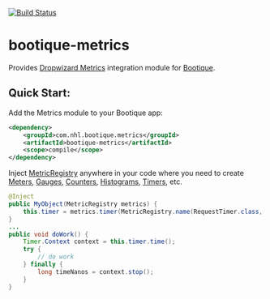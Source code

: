[![Build Status](https://travis-ci.org/nhl/bootique-metrics.svg)](https://travis-ci.org/nhl/bootique-metrics)

# bootique-metrics

Provides [Dropwizard Metrics](http://metrics.dropwizard.io/) integration module for [Bootique](http://bootique.io).

## Quick Start:

Add the Metrics module to your Bootique app:

```xml
<dependency>
	<groupId>com.nhl.bootique.metrics</groupId>
	<artifactId>bootique-metrics</artifactId>
	<scope>compile</scope>
</dependency>
```

Inject [MetricRegistry](http://metrics.dropwizard.io/3.1.0/apidocs/com/codahale/metrics/MetricRegistry.html) anywhere 
in your code where you need to create [Meters](http://metrics.dropwizard.io/3.1.0/getting-started/#meters), 
[Gauges](http://metrics.dropwizard.io/3.1.0/getting-started/#gauges), 
[Counters](http://metrics.dropwizard.io/3.1.0/getting-started/#counters), 
[Histograms](http://metrics.dropwizard.io/3.1.0/getting-started/#histograms), 
[Timers](http://metrics.dropwizard.io/3.1.0/getting-started/#timers), etc.

```java
@Inject
public MyObject(MetricRegistry metrics) {
	this.timer = metrics.timer(MetricRegistry.name(RequestTimer.class, "work-timer"));
}
...
public void doWork() {
	Timer.Context context = this.timer.time();
	try {
		// do work
	} finally {
		long timeNanos = context.stop();
	}
}
```